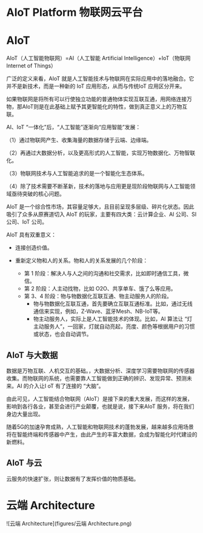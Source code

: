 # AIoT Platform 物联网云平台

# AIoT 

AIoT（人工智能物联网）=AI（人工智能 Artificial Intelligence）+IoT（物联网  Internet of Things）

广泛的定义来看，AIoT 就是人工智能技术与物联网在实际应用中的落地融合。它并不是新技术，而是一种新的 IoT 应用形态，从而与传统IoT 应用区分开来。

如果物联网是将所有可以行使独立功能的普通物体实现互联互通，用网络连接万物，那AIoT则是在此基础上赋予其更智能化的特性，做到真正意义上的万物互联。

AI、IoT “一体化”后，“人工智能”逐渐向“应用智能”发展：

（1）通过物联网产生、收集海量的数据存储于云端、边缘端。

（2）再通过大数据分析，以及更高形式的人工智能，实现万物数据化、万物智联化。

（3）物联网技术与人工智能追求的是一个智能化生态体系。

（4）除了技术需要不断革新，技术的落地与应用更是现阶段物联网与人工智能领域亟待突破的核心问题。



AIoT 是一个综合性市场，其容量足够大，且目前呈现多层级、碎片化状态。因此吸引了众多从原赛道切入 AIoT 的玩家，主要有四大类：云计算企业、AI 公司、SI 公司、IoT 公司。

AIoT 具有双重意义：

- 连接创造价值。

- 重新定义物和人的关系。物和人的关系发展的几个阶段：

  - 第 1 阶段：解决人与人之间的沟通和社交需求，比如即时通信工具，微信。
  - 第 2 阶段：人主动找物，比如 O2O、共享单车、饿了么等应用。
  - 第 3、4 阶段：物与物数据化互联互通、物主动服务人的阶段。
    - 物与物数据化互联互通，首先要确立互联互通标准。比如，通过无线通信来实现，例如，Z-Wave、蓝牙Mesh、NB-IoT等。
    - 物主动服务人，实际上是人工智能技术的体现。比如，AI 算法让 “灯主动服务人”，一回家，灯就自动亮起，亮度、颜色等根据用户的习惯或状态，也会自动调节。 

  

## AIoT 与大数据

数据是万物互联、人机交互的基础。，大数据分析、深度学习需要物联网的传感器收集。而物联网的系统，也需要靠人工智能做到正确的辨识、发现异常、预测未来。AI 的介入让I oT 有了连接的 “大脑”。

由此可见，人工智能结合物联网（AIoT）是接下来的重大发展，而这样的发展，影响到各行各业，甚至会进行产业颠覆，也就是说，接下来AIoT 服务，将在我们身边大量出现。

随着5G的加速孕育成熟，人工智能和物联网技术的蓬勃发展，越来越多应用场景将在智能终端和传感器中产生，由此产生的丰富大数据，会成为智能化时代建设的新燃料。



## AIoT 与云

 云服务的快速扩张，则让数据有了发挥价值的物质基础。  







# 云端 Architecture

![云端 Architecture](figures/云端 Architecture.png)



